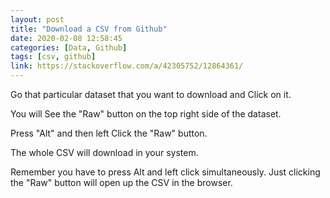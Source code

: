 ```yaml
---
layout: post
title: "Download a CSV from Github"
date: 2020-02-08 12:58:45
categories: [Data, Github]
tags: [csv, github]
link: https://stackoverflow.com/a/42305752/12864361/
---
```


<span class="fixed">Go</span> that particular dataset that you want to download 
and <span class="fixed">Click</span> on it.

You will <span class="fixed">See</span> the "Raw" button on the top right side of the dataset.

<span class="fixed">Press</span> "Alt"   and then left <span class="fixed">Click</span>  the "Raw" button.

The whole CSV will download in your system.

<span class="fixed">Remember</span> you have to press Alt and left click simultaneously. Just clicking the "Raw" button will open up the CSV in the browser.
